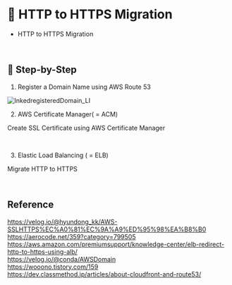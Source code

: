 # 📝 HTTP to HTTPS Migration

- HTTP to HTTPS Migration

<br>

## 📌 Step-by-Step

1. Register a Domain Name using AWS Route 53

![InkedregisteredDomain_LI](https://user-images.githubusercontent.com/59908525/146899116-5ae96683-156c-4f8b-adbc-c5a5c4fc01f5.jpg)


2. AWS Certificate Manager( = ACM)

Create SSL Certificate using AWS Certificate Manager

<br>

3. Elastic Load Balancing ( = ELB)

Migrate HTTP to HTTPS

<br>

## Reference 

https://velog.io/@hyundong_kk/AWS-SSLHTTPS%EC%A0%81%EC%9A%A9%ED%95%98%EA%B8%B0 <br/>
https://aerocode.net/359?category=799505 <br/>
https://aws.amazon.com/premiumsupport/knowledge-center/elb-redirect-http-to-https-using-alb/ <br/>
https://velog.io/@conda/AWSDomain <br/>
https://wooono.tistory.com/159 <br/>
https://dev.classmethod.jp/articles/about-cloudfront-and-route53/